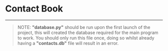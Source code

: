 # Contact Book 

--- 

> NOTE: **"database.py"** should be run upon the first launch of the project, this will created the database required for the main program to work. You should only run this file once, doing so whilst already having a **"contacts.db"** file will result in an error.